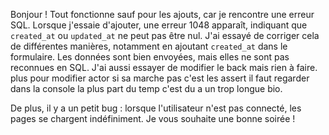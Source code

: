 Bonjour ! Tout fonctionne sauf pour les ajouts, car je rencontre une erreur SQL. 
Lorsque j'essaie d'ajouter, une erreur 1048 apparaît, indiquant que `created_at` ou `updated_at` ne peut pas être nul.
J'ai essayé de corriger cela de différentes manières, notamment en ajoutant `created_at` dans le formulaire. 
Les données sont bien envoyées, mais elles ne sont pas reconnues en SQL. 
J'ai aussi essayer de modifier le back mais rien à faire. plus pour modifier actor si sa marche pas c'est
les assert il faut regarder dans la console la plus part du temp c'est du a un trop longue bio.

De plus, il y a un petit bug : lorsque l'utilisateur n'est pas connecté, les pages se chargent indéfiniment.
Je vous souhaite une bonne soirée !